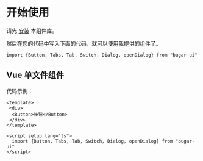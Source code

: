 # 开始使用

请先 [安装](#/doc/install) 本组件库。

然后在您的代码中写入下面的代码，就可以使用我提供的组件了。

```
import {Button, Tabs, Tab, Switch, Dialog, openDialog} from "bugar-ui"
```

## Vue 单文件组件

代码示例：

```
<template>
 <div>
  <Button>按钮</Button>
 </div>
</template>

<script setup lang="ts">
  import {Button, Tabs, Tab, Switch, Dialog, openDialog} from "bugar-ui"
</script>
```

